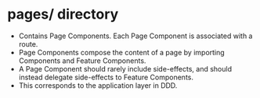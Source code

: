 # pages/ directory

- Contains Page Components. Each Page Component is associated with a route.
- Page Components compose the content of a page by importing Components and Feature Components.
- A Page Component should rarely include side-effects, and should instead delegate side-effects to Feature Components.
- This corresponds to the application layer in DDD.
